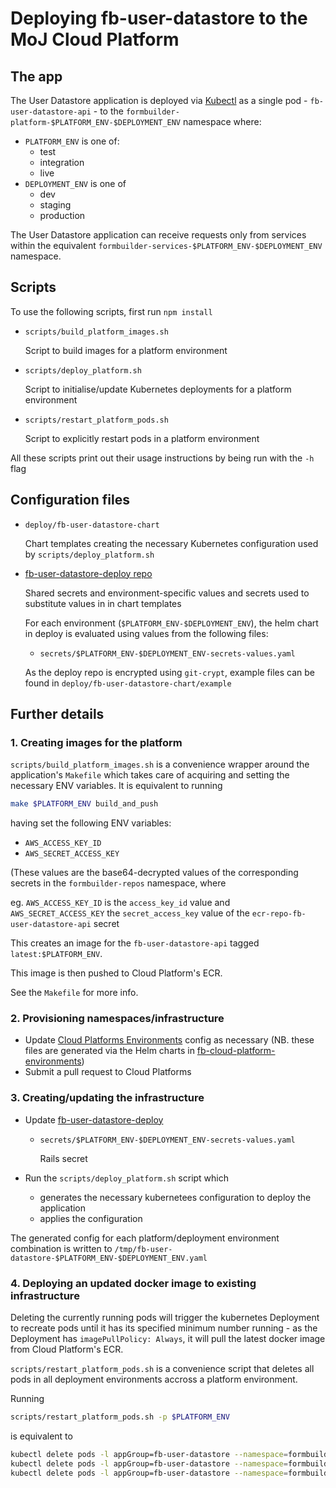# Deploying fb-user-datastore to the MoJ Cloud Platform

## The app

The User Datastore application is deployed via [Kubectl](https://kubernetes.io/docs/reference/kubectl/overview/) as a single pod - `fb-user-datastore-api` - to the `formbuilder-platform-$PLATFORM_ENV-$DEPLOYMENT_ENV` namespace where:

- `PLATFORM_ENV` is one of:
  - test
  - integration
  - live
- `DEPLOYMENT_ENV` is one of
  - dev
  - staging
  - production

The User Datastore application can receive requests only from services within the equivalent `formbuilder-services-$PLATFORM_ENV-$DEPLOYMENT_ENV` namespace.

## Scripts

To use the following scripts, first run `npm install`

- `scripts/build_platform_images.sh`

  Script to build images for a platform environment

- `scripts/deploy_platform.sh`

  Script to initialise/update Kubernetes deployments for a platform environment

- `scripts/restart_platform_pods.sh`

  Script to explicitly restart pods in a platform environment

All these scripts print out their usage instructions by being run with the `-h` flag

## Configuration files

- `deploy/fb-user-datastore-chart`

  Chart templates creating the necessary Kubernetes configuration used by `scripts/deploy_platform.sh`

- [fb-user-datastore-deploy repo](https://github.com/ministryofjustice/fb-user-datastore-deploy)

  Shared secrets and environment-specific values and secrets used to substitute values in in chart templates

  For each environment (`$PLATFORM_ENV-$DEPLOYMENT_ENV`), the helm chart in deploy is evaluated using values from the following files:

  - `secrets/$PLATFORM_ENV-$DEPLOYMENT_ENV-secrets-values.yaml`

  As the deploy repo is encrypted using `git-crypt`, example files can be found in `deploy/fb-user-datastore-chart/example`

## Further details

### 1. Creating images for the platform

`scripts/build_platform_images.sh` is a convenience wrapper around the application's `Makefile` which takes care of acquiring and setting the necessary ENV variables. It is equivalent to running

```bash
make $PLATFORM_ENV build_and_push
```

having set the following ENV variables:

- `AWS_ACCESS_KEY_ID`
- `AWS_SECRET_ACCESS_KEY`

(These values are the base64-decrypted values of the corresponding secrets in the `formbuilder-repos` namespace, where

eg. `AWS_ACCESS_KEY_ID` is the `access_key_id` value and `AWS_SECRET_ACCESS_KEY` the `secret_access_key` value of the `ecr-repo-fb-user-datastore-api` secret

This creates an image for the `fb-user-datastore-api` tagged `latest:$PLATFORM_ENV`.

This image is then pushed to Cloud Platform's ECR.

See the `Makefile` for more info.

### 2. Provisioning namespaces/infrastructure

- Update [Cloud Platforms Environments](https://github.com/ministryofjustice/cloud-platform-environments/) config as necessary (NB. these files are generated via the Helm charts in [fb-cloud-platform-environments](https://github.com/ministryofjustice/cloud-platform-environments/))
- Submit a pull request to Cloud Platforms

### 3. Creating/updating the infrastructure

- Update [fb-user-datastore-deploy](https://github.com/ministryofjustice/fb-user-datastore-deploy)

  - `secrets/$PLATFORM_ENV-$DEPLOYMENT_ENV-secrets-values.yaml`

    Rails secret

- Run the `scripts/deploy_platform.sh` script which 

  - generates the necessary kubernetees configuration to deploy the application
  - applies the configuration

The generated config for each platform/deployment environment combination is written to `/tmp/fb-user-datastore-$PLATFORM_ENV-$DEPLOYMENT_ENV.yaml`

### 4. Deploying an updated docker image to existing infrastructure

Deleting the currently running pods will trigger the kubernetes Deployment to recreate pods until it has its specified minimum number running - as the Deployment has `imagePullPolicy: Always`, it will pull the latest docker image from Cloud Platform's ECR.

`scripts/restart_platform_pods.sh` is a convenience script that deletes all pods in all deployment environments accross a platform environment.

Running

```bash
scripts/restart_platform_pods.sh -p $PLATFORM_ENV
```

is equivalent to

```bash
kubectl delete pods -l appGroup=fb-user-datastore --namespace=formbuilder-platform-$PLATFORM_ENV-dev &\
kubectl delete pods -l appGroup=fb-user-datastore --namespace=formbuilder-platform-$PLATFORM_ENV-staging &\
kubectl delete pods -l appGroup=fb-user-datastore --namespace=formbuilder-platform-$PLATFORM_ENV-production &
```
